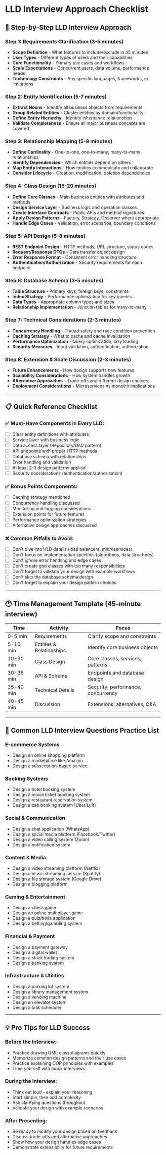 # LLD Interview Approach Checklist

## 🎯 **Step-by-Step LLD Interview Approach**

### **Step 1: Requirements Clarification (3-5 minutes)**

- **Scope Definition** - What features to include/exclude in 45 minutes
- **User Types** - Different types of users and their capabilities
- **Core Functionality** - Primary use cases and workflows
- **Scale Expectations** - Concurrent users, data volume, performance needs
- **Technology Constraints** - Any specific languages, frameworks, or limitations

### **Step 2: Entity Identification (5-7 minutes)**

- **Extract Nouns** - Identify all business objects from requirements
- **Group Related Entities** - Cluster entities by domain/functionality
- **Define Entity Hierarchy** - Identify inheritance relationships
- **Validate Completeness** - Ensure all major business concepts are covered

### **Step 3: Relationship Mapping (5-8 minutes)**

- **Define Cardinality** - One-to-one, one-to-many, many-to-many relationships
- **Identify Dependencies** - Which entities depend on others
- **Map Entity Interactions** - How entities communicate and collaborate
- **Consider Lifecycle** - Creation, modification, deletion dependencies

### **Step 4: Class Design (15-20 minutes)**

- **Define Core Classes** - Main business entities with attributes and methods
- **Design Service Layer** - Business logic and operation classes
- **Create Interface Contracts** - Public APIs and method signatures
- **Apply Design Patterns** - Factory, Strategy, Observer where appropriate
- **Handle Edge Cases** - Validation, error scenarios, boundary conditions

### **Step 5: API Design (5-8 minutes)**

- **REST Endpoint Design** - HTTP methods, URL structure, status codes
- **Request/Response DTOs** - Data transfer object design
- **Error Response Format** - Consistent error handling structure
- **Authentication/Authorization** - Security requirements for each endpoint

### **Step 6: Database Schema (3-5 minutes)**

- **Table Structure** - Primary keys, foreign keys, constraints
- **Index Strategy** - Performance optimization for key queries
- **Data Types** - Appropriate column types and sizes
- **Relationship Implementation** - Junction tables for many-to-many

### **Step 7: Technical Considerations (2-3 minutes)**

- **Concurrency Handling** - Thread safety and race condition prevention
- **Caching Strategy** - What to cache and cache invalidation
- **Performance Optimization** - Query optimization, lazy loading
- **Security Measures** - Input validation, authentication, authorization

### **Step 8: Extension & Scale Discussion (2-3 minutes)**

- **Future Enhancements** - How design supports new features
- **Scalability Considerations** - How system handles growth
- **Alternative Approaches** - Trade-offs and different design choices
- **Deployment Considerations** - Microservices vs monolith implications

---

## 📋 **Quick Reference Checklist**

### **✅ Must-Have Components in Every LLD:**

- [ ] Clear entity definitions with attributes
- [ ] Service layer with business logic
- [ ] Data access layer (Repository/DAO pattern)
- [ ] API endpoints with proper HTTP methods
- [ ] Database schema with relationships
- [ ] Error handling and validation
- [ ] At least 2-3 design patterns applied
- [ ] Security considerations (authentication/authorization)

### **✅ Bonus Points Components:**

- [ ] Caching strategy mentioned
- [ ] Concurrency handling discussed
- [ ] Monitoring and logging considerations
- [ ] Extension points for future features
- [ ] Performance optimization strategies
- [ ] Alternative design approaches discussed

### **❌ Common Pitfalls to Avoid:**

- [ ] Don't dive into HLD details (load balancers, microservices)
- [ ] Don't focus on implementation specifics (algorithms, data structures)
- [ ] Don't ignore error handling and edge cases
- [ ] Don't create god classes with too many responsibilities
- [ ] Don't forget to validate your design with example workflows
- [ ] Don't skip the database schema design
- [ ] Don't forget to explain your design pattern choices

---

## 🕐 **Time Management Template (45-minute interview)**

| Time      | Activity                 | Focus                              |
| --------- | ------------------------ | ---------------------------------- |
| 0-5 min   | Requirements             | Clarify scope and constraints      |
| 5-10 min  | Entities & Relationships | Identify core business objects     |
| 10-30 min | Class Design             | Core classes, services, patterns   |
| 30-35 min | API & Schema             | Endpoints and database design      |
| 35-40 min | Technical Details        | Security, performance, concurrency |
| 40-45 min | Discussion               | Extensions, alternatives, Q&A      |

---

## 🎯 **Common LLD Interview Questions Practice List**

### **E-commerce Systems**

- Design an online shopping platform
- Design a marketplace like Amazon
- Design a subscription-based service

### **Booking Systems**

- Design a hotel booking system
- Design a movie ticket booking system
- Design a restaurant reservation system
- Design a cab booking system (Uber/Lyft)

### **Social & Communication**

- Design a chat application (WhatsApp)
- Design a social media platform (Facebook/Twitter)
- Design a video calling system (Zoom)
- Design a notification system

### **Content & Media**

- Design a video streaming platform (Netflix)
- Design a music streaming service (Spotify)
- Design a file storage system (Google Drive)
- Design a blogging platform

### **Gaming & Entertainment**

- Design a chess game
- Design an online multiplayer game
- Design a quiz/trivia application
- Design a betting/gambling system

### **Financial & Payment**

- Design a payment gateway
- Design a digital wallet
- Design a stock trading system
- Design a banking system

### **Infrastructure & Utilities**

- Design a parking lot system
- Design a library management system
- Design a vending machine
- Design an elevator system
- Design a task scheduler

---

## 💡 **Pro Tips for LLD Success**

### **Before the Interview:**

- Practice drawing UML class diagrams quickly
- Memorize common design patterns and their use cases
- Practice explaining OOP principles with examples
- Time yourself with mock interviews

### **During the Interview:**

- Think out loud - explain your reasoning
- Start simple, then add complexity
- Ask clarifying questions throughout
- Validate your design with example scenarios

### **After Presenting:**

- Be ready to modify your design based on feedback
- Discuss trade-offs and alternative approaches
- Show how your design handles edge cases
- Demonstrate extensibility for future requirements
